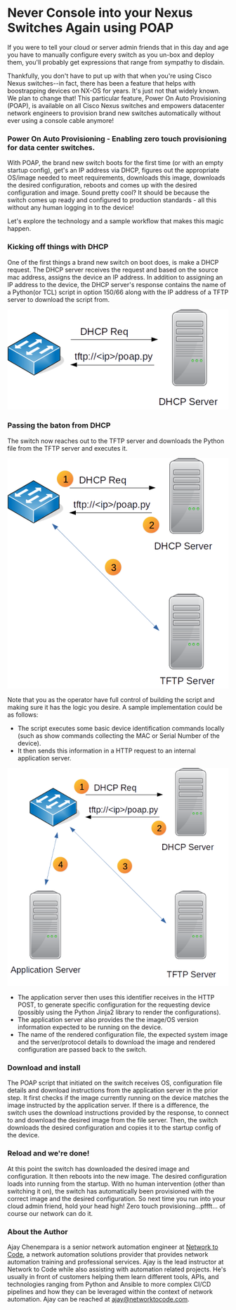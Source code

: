 # Never Console into your Nexus Switches Again using POAP

If you were to tell your cloud or server admin friends that in this day and age you have to manually configure every switch as you un-box and deploy them, you'll probably get expressions that range from sympathy to disdain. 

Thankfully, you don't have to put up with that when you're using Cisco Nexus switches--in fact, there has been a feature that helps with boostrapping devices on NX-OS for years. It's just not that widely known.  We plan to change that!  This particular feature, Power On Auto Provisioning (POAP), is available on all Cisco Nexus switches and empowers datacenter network engineers to  provision brand new switches automatically without ever using a console cable anymore!

### Power On Auto Provisioning - Enabling zero touch provisioning for data center switches.

With POAP, the brand new switch boots for the first time (or with an empty startup config), get's an IP address via DHCP, figures out the appropriate OS/image needed to meet requirements, downloads this image, downloads the desired configuration, reboots and comes up with the desired configuration and image.  Sound pretty cool?  It should be because the switch comes up ready and configured to production standards - all this without any human logging in to the device!

Let's explore the technology and a sample workflow that makes this magic happen.

### Kicking off things with DHCP

One of the first things a brand new switch on boot does, is make a DHCP request. The DHCP server receives the request and based on the source mac address, assigns the device an IP address. In addition to assigning an IP address to the device, the DHCP server's response contains the name of a Python(or TCL) script in option 150/66 along with the IP address of a TFTP server to download the script from.

![](poap_blog_dhcp.png)

### Passing the baton from DHCP

The switch now reaches out to the TFTP server and downloads the Python file from the TFTP server and executes it. 

![](poap_blog_tftp.png)

Note that you as the operator have full control of building the script and making sure it has the logic you desire.  A sample implementation could be as follows:

- The script executes some basic device identification commands locally (such as show commands collecting the MAC or Serial Number of the device).
- It then sends this information in a HTTP request to an internal application server.

![](poap_blog_app.png)

- The application server then uses this identifier receives in the HTTP POST, to generate specific configuration for the requesting device (possibly using the Python Jinja2 library to render the configurations).
- The application server also provides the the image/OS version information expected to be running on the device.
- The name of the rendered configuration file, the expected system image and the server/protocol details to download the image and rendered configuration are passed back to the switch.

### Download and install

The POAP script that initiated on the switch receives OS, configuration file details and download instructions from the application server in the prior step. It first checks if the image currently running on the device matches the image instructed by the application server. If there is a difference, the switch uses the download instructions provided by the response, to connect to and download the desired image from the file server. 
Then, the switch downloads the desired configuration and copies it to the startup config of the device.


### Reload and we're done!

At this point the switch has downloaded the desired image and configuration. It then reboots into the new image. The desired configuration loads into running from the startup. With no human intervention (other than switching it on), the switch has automatically been provisioned with the correct image and the desired configuration. So next time you run into your cloud admin friend, hold your head high! Zero touch provisioning...pffft... of course our network can do it.

### About the Author

Ajay Chenempara is a senior network automation engineer at [Network to Code](http://networktocode.com), a network automation solutions provider that provides network automation training and professional services.  Ajay is the lead instructor at Network to Code while also assisting with automation related projects.  He's usually in front of customers helping them learn different tools, APIs, and technologies ranging from Python and Ansible to more complex CI/CD pipelines and how they can be leveraged within the context of network automation.  Ajay can be reached at ajay@networktocode.com.







